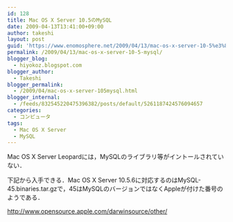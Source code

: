 ```yaml
---
id: 128
title: Mac OS X Server 10.5のMySQL
date: 2009-04-13T13:41:00+09:00
author: takeshi
layout: post
guid: 'https://www.enomosphere.net/2009/04/13/mac-os-x-server-10-5%e3%81%aemysql/'
permalink: /2009/04/13/mac-os-x-server-10-5-mysql/
blogger_blog:
  - hiyokoz.blogspot.com
blogger_author:
  - Takeshi
blogger_permalink:
  - /2009/04/mac-os-x-server-105mysql.html
blogger_internal:
  - /feeds/832545220475396382/posts/default/5261187424576094657
categories:
  - コンピュータ
tags:
  - Mac OS X Server
  - MySQL
---
```

Mac OS X Server Leopardには，MySQLのライブラリ等がイントールされていない．

下記から入手できる．Mac OS X Server 10.5.6に対応するのはMySQL-45.binaries.tar.gzで，45はMySQLのバージョンではなくAppleが付けた番号のようである．

http://www.opensource.apple.com/darwinsource/other/